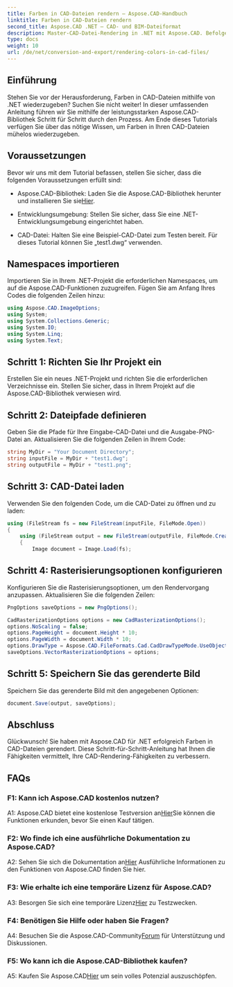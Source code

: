 ```yaml
---
title: Farben in CAD-Dateien rendern – Aspose.CAD-Handbuch
linktitle: Farben in CAD-Dateien rendern
second_title: Aspose.CAD .NET – CAD- und BIM-Dateiformat
description: Master-CAD-Datei-Rendering in .NET mit Aspose.CAD. Befolgen Sie unsere Schritt-für-Schritt-Anleitung für lebendige Farben.
type: docs
weight: 10
url: /de/net/conversion-and-export/rendering-colors-in-cad-files/
---
```

## Einführung

Stehen Sie vor der Herausforderung, Farben in CAD-Dateien mithilfe von .NET wiederzugeben? Suchen Sie nicht weiter! In dieser umfassenden Anleitung führen wir Sie mithilfe der leistungsstarken Aspose.CAD-Bibliothek Schritt für Schritt durch den Prozess. Am Ende dieses Tutorials verfügen Sie über das nötige Wissen, um Farben in Ihren CAD-Dateien mühelos wiederzugeben.

## Voraussetzungen

Bevor wir uns mit dem Tutorial befassen, stellen Sie sicher, dass die folgenden Voraussetzungen erfüllt sind:

-  Aspose.CAD-Bibliothek: Laden Sie die Aspose.CAD-Bibliothek herunter und installieren Sie sie[Hier](https://releases.aspose.com/cad/net/).

- Entwicklungsumgebung: Stellen Sie sicher, dass Sie eine .NET-Entwicklungsumgebung eingerichtet haben.

- CAD-Datei: Halten Sie eine Beispiel-CAD-Datei zum Testen bereit. Für dieses Tutorial können Sie „test1.dwg“ verwenden.

## Namespaces importieren

Importieren Sie in Ihrem .NET-Projekt die erforderlichen Namespaces, um auf die Aspose.CAD-Funktionen zuzugreifen. Fügen Sie am Anfang Ihres Codes die folgenden Zeilen hinzu:

```csharp
using Aspose.CAD.ImageOptions;
using System;
using System.Collections.Generic;
using System.IO;
using System.Linq;
using System.Text;
```

## Schritt 1: Richten Sie Ihr Projekt ein

Erstellen Sie ein neues .NET-Projekt und richten Sie die erforderlichen Verzeichnisse ein. Stellen Sie sicher, dass in Ihrem Projekt auf die Aspose.CAD-Bibliothek verwiesen wird.

## Schritt 2: Dateipfade definieren

Geben Sie die Pfade für Ihre Eingabe-CAD-Datei und die Ausgabe-PNG-Datei an. Aktualisieren Sie die folgenden Zeilen in Ihrem Code:

```csharp
string MyDir = "Your Document Directory";
string inputFile = MyDir + "test1.dwg";
string outputFile = MyDir + "test1.png";
```

## Schritt 3: CAD-Datei laden

Verwenden Sie den folgenden Code, um die CAD-Datei zu öffnen und zu laden:

```csharp
using (FileStream fs = new FileStream(inputFile, FileMode.Open))
{
    using (FileStream output = new FileStream(outputFile, FileMode.Create))
    {
        Image document = Image.Load(fs);
```

## Schritt 4: Rasterisierungsoptionen konfigurieren

Konfigurieren Sie die Rasterisierungsoptionen, um den Rendervorgang anzupassen. Aktualisieren Sie die folgenden Zeilen:

```csharp
PngOptions saveOptions = new PngOptions();

CadRasterizationOptions options = new CadRasterizationOptions();
options.NoScaling = false;
options.PageHeight = document.Height * 10;
options.PageWidth = document.Width * 10;
options.DrawType = Aspose.CAD.FileFormats.Cad.CadDrawTypeMode.UseObjectColor;
saveOptions.VectorRasterizationOptions = options;
```

## Schritt 5: Speichern Sie das gerenderte Bild

Speichern Sie das gerenderte Bild mit den angegebenen Optionen:

```csharp
document.Save(output, saveOptions);
```

## Abschluss

Glückwunsch! Sie haben mit Aspose.CAD für .NET erfolgreich Farben in CAD-Dateien gerendert. Diese Schritt-für-Schritt-Anleitung hat Ihnen die Fähigkeiten vermittelt, Ihre CAD-Rendering-Fähigkeiten zu verbessern.

## FAQs

### F1: Kann ich Aspose.CAD kostenlos nutzen?

 A1: Aspose.CAD bietet eine kostenlose Testversion an[Hier](https://releases.aspose.com/)Sie können die Funktionen erkunden, bevor Sie einen Kauf tätigen.

### F2: Wo finde ich eine ausführliche Dokumentation zu Aspose.CAD?

 A2: Sehen Sie sich die Dokumentation an[Hier](https://reference.aspose.com/cad/net/) Ausführliche Informationen zu den Funktionen von Aspose.CAD finden Sie hier.

### F3: Wie erhalte ich eine temporäre Lizenz für Aspose.CAD?

 A3: Besorgen Sie sich eine temporäre Lizenz[Hier](https://purchase.aspose.com/temporary-license/) zu Testzwecken.

### F4: Benötigen Sie Hilfe oder haben Sie Fragen?

 A4: Besuchen Sie die Aspose.CAD-Community[Forum](https://forum.aspose.com/c/cad/19) für Unterstützung und Diskussionen.

### F5: Wo kann ich die Aspose.CAD-Bibliothek kaufen?

 A5: Kaufen Sie Aspose.CAD[Hier](https://purchase.aspose.com/buy) um sein volles Potenzial auszuschöpfen.